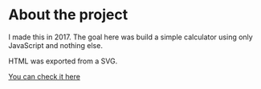 # About the project
I made this in 2017. The goal here was build a simple calculator using only JavaScript and nothing else.

HTML was exported from a SVG.

 [You can check it here](https://mtweus.github.io/VanillaJS-Calculator/index.html)
